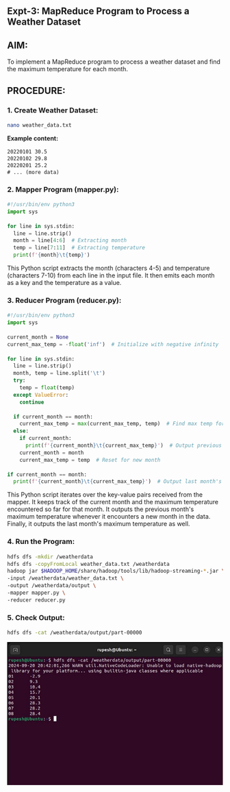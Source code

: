 ## Expt-3: MapReduce Program to Process a Weather Dataset

## AIM:

To implement a MapReduce program to process a weather dataset and find the maximum temperature for each month.

## PROCEDURE:

### 1. Create Weather Dataset:

```bash
nano weather_data.txt
```

**Example content:**

```
20220101 30.5
20220102 29.8
20220201 25.2
# ... (more data)
```

### 2. Mapper Program (mapper.py):

```python
#!/usr/bin/env python3
import sys

for line in sys.stdin:
  line = line.strip()
  month = line[4:6]  # Extracting month
  temp = line[7:11]  # Extracting temperature
  print(f'{month}\t{temp}')
```

This Python script extracts the month (characters 4-5) and temperature (characters 7-10) from each line in the input file. It then emits each month as a key and the temperature as a value.

### 3. Reducer Program (reducer.py):

```python
#!/usr/bin/env python3
import sys

current_month = None
current_max_temp = -float('inf')  # Initialize with negative infinity

for line in sys.stdin:
  line = line.strip()
  month, temp = line.split('\t')
  try:
    temp = float(temp)
  except ValueError:
    continue

  if current_month == month:
    current_max_temp = max(current_max_temp, temp)  # Find max temp for current month
  else:
    if current_month:
      print(f'{current_month}\t{current_max_temp}')  # Output previous month's max temp
    current_month = month
    current_max_temp = temp  # Reset for new month

if current_month == month:
  print(f'{current_month}\t{current_max_temp}')  # Output last month's max temp
```

This Python script iterates over the key-value pairs received from the mapper. It keeps track of the current month and the maximum temperature encountered so far for that month. It outputs the previous month's maximum temperature whenever it encounters a new month in the data. Finally, it outputs the last month's maximum temperature as well.

### 4. Run the Program:

```bash
hdfs dfs -mkdir /weatherdata
hdfs dfs -copyFromLocal weather_data.txt /weatherdata
hadoop jar $HADOOP_HOME/share/hadoop/tools/lib/hadoop-streaming-*.jar \
-input /weatherdata/weather_data.txt \
-output /weatherdata/output \
-mapper mapper.py \
-reducer reducer.py
```

### 5. Check Output:

```bash
hdfs dfs -cat /weatherdata/output/part-00000
```
![alt text](image.png)
